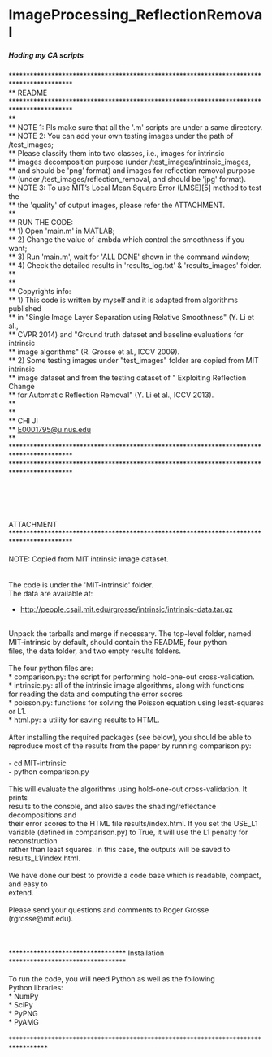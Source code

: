 # ImageProcessing_ReflectionRemoval
##### Hoding my CA scripts

*****************************************************************************************<br />
**                                         README                                        <br />
*****************************************************************************************<br />
**                                                                                       <br />
**	NOTE 1: Pls make sure that all the '.m' scripts are under a same directory.          <br />
**	NOTE 2: You can add your own testing images under the path of /test_images;          <br />
**              Please classify them into two classes, i.e., images for intrinsic        <br />
**              images decomposition purpose (under /test_images/intrinsic_images,      <br />
**              and should be 'png’ format) and images for reflection removal purpose     <br />
**              (under /test_images/reflection_removal, and should be 'jpg' format).    <br />
**	NOTE 3:  To use MIT’s Local Mean Square Error (LMSE)[5] method to test the          <br />
**              the 'quality' of output images, please refer the ATTACHMENT.              <br />
**                                                                                          <br />
**	RUN THE CODE:                                                                           <br />
**	1) Open 'main.m' in MATLAB;                                                                 <br />
**	2) Change the value of lambda which control the smoothness if you want; <br />
**	3) Run 'main.m', wait for 'ALL DONE' shown in the command window;<br />
**	4) Check the detailed results in 'results_log.txt' & 'results_images' folder.<br />
**<br />
**<br />
**	Copyrights info:<br />
**	1) This code is written by myself and it is adapted from algorithms published<br />
**   	   in "Single Image Layer Separation using Relative Smoothness" (Y. Li et al.,<br />
**   	   CVPR 2014) and "Ground truth dataset and baseline evaluations for intrinsic<br />
**   	   image algorithms" (R. Grosse et al., ICCV 2009).<br />
**	2) Some testing images under "test_images" folder are copied from MIT intrinsic <br />
**   	   image dataset and from the testing dataset of " Exploiting Reflection Change <br />
**   	   for Automatic Reflection Removal" (Y. Li et al., ICCV 2013).<br />
**<br />
**<br />
**                                                                              CHI JI<br />
**                                                                  E0001795@u.nus.edu<br />
**<br />
*****************************************************************************************<br />
*****************************************************************************************<br />
<br />
<br />
<br />
<br />
<br />
                                      ATTACHMENT<br />
*****************************************************************************************<br />
<br />
NOTE: Copied from MIT intrinsic image dataset.<br />
<br />
<br />
The code is under the 'MIT-intrinsic' folder.<br />
The data are available at: <br />
* http://people.csail.mit.edu/rgrosse/intrinsic/intrinsic-data.tar.gz<br />
<br />
Unpack the tarballs and merge if necessary. The top-level folder, named<br />
MIT-intrinsic by default, should contain the README, four python<br />
files, the data folder, and two empty results folders.<br />
<br />
The four python files are:<br />
* comparison.py: the script for performing hold-one-out cross-validation.<br />
* intrinsic.py: all of the intrinsic image algorithms, along with functions<br />
        for reading the data and computing the error scores<br />
* poisson.py: functions for solving the Poisson equation using least-squares or L1.<br />
* html.py: a utility for saving results to HTML.<br />
<br />
After installing the required packages (see below), you should be able to<br />
reproduce most of the results from the paper by running comparison.py:<br />
<br />
- cd MIT-intrinsic<br />
- python comparison.py<br />
<br />
This will evaluate the algorithms using hold-one-out cross-validation. It prints<br />
results to the console, and also saves the shading/reflectance decompositions and<br />
their error scores to the HTML file results/index.html. If you set the USE_L1<br />
variable (defined in comparison.py) to True, it will use the L1 penalty for reconstruction<br />
rather than least squares. In this case, the outputs will be saved to results_L1/index.html.<br />
<br />
We have done our best to provide a code base which is readable, compact, and easy to<br />
extend.<br />
<br />
Please send your questions and comments to Roger Grosse (rgrosse@mit.edu).<br />
<br />
<br />
<br />
********************************* Installation *********************************<br />
<br />
To run the code, you will need Python as well as the following<br />
Python libraries:<br />
* NumPy<br />
* SciPy<br />
* PyPNG<br />
* PyAMG<br />
<br />
**********************************************************************************<br />
<br />
<br />
